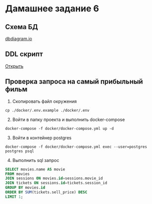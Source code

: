 # Дамашнее задание 6

## Схема БД

<a href="https://dbdiagram.io/embed/61276a1a6dc2bb6073bc71c2">dbdiagram.io</a>

## DDL скрипт

[Открыть](docker/postgres/init/ddl.sql)

## Проверка запроса на самый прибыльный фильм

1. Скопировать файл окружения
```shell
cp ./docker/.env.example ./docker/.env
```

2. Войти в папку проекта и выполнить docker-compose
```shell
docker-compose -f docker/docker-compose.yml up -d
```

3. Войти в контейнер postgres
```shell
docker-compose -f docker/docker-compose.yml exec --user=postgres postgres psql
```

4. Выполнить sql запрос
```sql
SELECT movies.name AS movie
FROM movies 
JOIN sessions ON movies.id=sessions.movie_id 
JOIN tickets ON sessions.id=tickets.session_id 
GROUP BY movies.id 
ORDER BY SUM(tickets.sell_price) DESC
LIMIT 1;
```